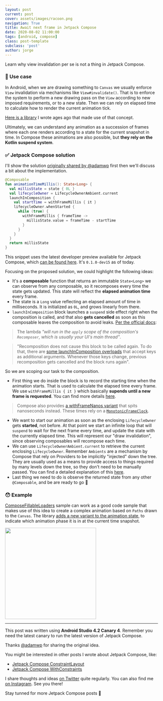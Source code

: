 ```yaml
---
layout: post
current: post
cover: assets/images/racoon.png
navigation: True
title: Await next frame in Jetpack Compose
date: 2020-08-02 11:00:00
tags: [android, compose]
class: post-template
subclass: 'post'
author: jorge
---
```


Learn why view invalidation per se is not a thing in Jetpack Compose.

### 🤷‍ Use case

In Android, when we are drawing something to `Canvas` we usually enforce `View` invalidation via mechanisms like `View#invalidate()`. That is to enforce the system to perform a new drawing pass on the `View` according to new imposed requirements, or to a new state. Then we can rely on elapsed time to calculate how to render the current animation tick.

[Here is a library](https://github.com/JorgeCastilloPrz/AndroidFillableLoaders) I wrote ages ago that made use of that concept.

Ultimately, we can understand any animation as a succession of frames where each one renders according to a state for the current snapshot in time. In Compose these animations are also possible, but **they rely on the Kotlin suspend system**.

### ✅ Jetpack Compose solution

I'll show the solution [originally shared by @adamwp](https://twitter.com/adamwp/status/1269653761980391425?s=20) first then we'll discuss a bit about the implementation.

```kotlin
@Composable
fun animationTimeMillis(): State<Long> {
  val millisState = state { 0L }
  val lifecycleOwner = LifecycleOwnerAmbient.current
  launchInComposition {
    val startTime = withFrameMillis { it }
    lifecycleOwner.whenStarted {
      while (true) {
        withFrameMillis { frameTime ->
          millisState.value = frameTime - startTime
        }
      }
    }
  }
  return millisState
}
```

This snippet uses the latest developer preview available for Jetpack Compose, which [can be found here](https://developer.android.com/jetpack/androidx/releases/compose). It's `0.1.0-dev15` as of today.

Focusing on the proposed solution, we could highlight the following ideas:

* It's a **composable** function that returns an immutable `State<Long>` we can observe from any composable, so it recomposes every time the state gets updated. This state will reflect the **elapsed animation time** every frame.
* The state is a `Long` value reflecting an elapsed amount of time in milliseconds. It is initialized as `0L`, and grows linearly from there.
* `launchInComposition` block launches a `suspend` side effect right when the composition is called, and that also **gets cancelled** as soon as this composable leaves the composition to avoid leaks. [Per the official docs](https://developer.android.com/reference/kotlin/androidx/compose/package-summary#launchincomposition):

>  The lambda *"will run in the `apply` scope of the composition's `Recomposer`, which is usually your UI's main thread"*.

> "Recomposition does not cause this block to be called again. To do that, there are [some launchInComposition overloads](https://developer.android.com/reference/kotlin/androidx/compose/package-summary#launchincomposition_1) that accept keys as additional arguments. Whenever those keys change, previous recomposition gets cancelled and the block runs again".

So we are scoping our task to the composition.

* First thing we do inside the block is to record the starting time when the animation starts. That is used to calculate the elapsed time every frame. We use `withFrameMillis { it }` which basically **supends until a new frame is requested**. You can find more details [here](https://developer.android.com/reference/kotlin/androidx/compose/dispatch/package-summary#withframemillis).

> Compose also provides [a withFrameNanos variant](https://developer.android.com/reference/kotlin/androidx/compose/dispatch/package-summary#withframenanos) that spits nanoseconds instead. These times rely on a [`MonotonicFrameClock`](https://developer.android.com/reference/kotlin/androidx/compose/dispatch/MonotonicFrameClock).

* We want to start our animation as soon as the enclosing `LifecycleOwner` gets **started**, not before. At that point we start an infinite loop that will `suspend` to wait for the next frame every time, and update the state with the currently elapsed time. This will represent our "draw invalidation", since observing composables will recompose each time.
* We can use `LifecycleOwnerAmbient.current` to retrieve the current enclosing `LifecycleOwner`. Remember `Ambients` are a mechanism by Compose that rely on Providers to be implicitly "injected" down the tree. They are usually used as a means to provide access to things required by many levels down the tree, so they don't need to be manually passed. You can find a detailed explanation of this [here](https://developer.android.com/reference/kotlin/androidx/compose/Ambient).
* Last thing we need to do is observe the returned state from any other `@Composable`, and be are ready to go 🥳

### 😯 Example

[ComposeFillableLoaders](https://github.com/JorgeCastilloPrz/ComposeFillableLoaders) sample can work as a good code sample that makes use of this idea to create a complex animation based on `Paths` drawn to the `Canvas`. The library [adds a new variant to the animation state](https://github.com/JorgeCastilloPrz/ComposeFillableLoaders/blob/f2abe60435dc7f1577d8bc69f79efa03f713987d/app/src/main/java/dev/jorgecastillo/fillableloader/FillableLoader.kt#L88), to indicate which animation phase it is in at the current time snapshot.

<img width="300" src="https://raw.githubusercontent.com/JorgeCastilloPrz/ComposeFillableLoaders/master/assets/watercat.gif"/>

---

This post was written using **Android Studio 4.2 Canary 4**. Remember you need the latest canary to run the latest version of Jetpack Compose.

Thanks [@adamwp](https://twitter.com/adamwp) for sharing the original idea.

You might be interested in other posts I wrote about Jetpack Compose, like:

* [Jetpack Compose ConstraintLayout](https://jorgecastillo.dev/jetpack-compose-constraintlayout)
* [Jetpack Compose WithConstraints](https://jorgecastillo.dev/jetpack-compose-withconstraints)

I share thoughts and ideas [on Twitter](https://twitter.com/JorgeCastilloPR) quite regularly. You can also find me [on Instagram](https://www.instagram.com/jorgecastillopr/). See you there!

Stay tunned for more Jetpack Compose posts 👋
